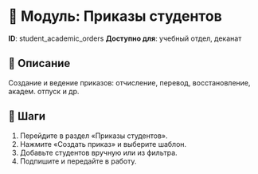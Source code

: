 # 📘 Модуль: Приказы студентов
**ID**: student_academic_orders
**Доступно для**: учебный отдел, деканат

## 📝 Описание
Создание и ведение приказов: отчисление, перевод, восстановление, академ. отпуск и др.

## 🩜 Шаги
1. Перейдите в раздел «Приказы студентов».
2. Нажмите «Создать приказ» и выберите шаблон.
3. Добавьте студентов вручную или из фильтра.
4. Подпишите и передайте в работу.
